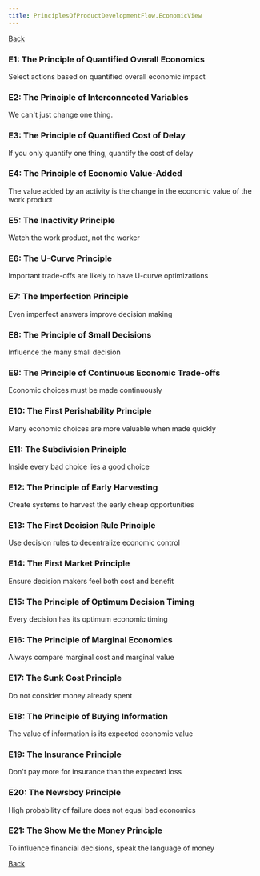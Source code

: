 ```yaml
---
title: PrinciplesOfProductDevelopmentFlow.EconomicView
---
```

[Back](PrinciplesOfProductDevelopmentFlow)

### E1: The Principle of Quantified Overall Economics
Select actions based on quantified overall economic impact

### E2: The Principle of Interconnected Variables
We can't just change one thing.

### E3:  The Principle of Quantified Cost of Delay
If you only quantify one thing, quantify the cost of delay

### E4: The Principle of Economic Value-Added
The value added by an activity is the change in the economic value of the work product

### E5: The Inactivity Principle
Watch the work product, not the worker

### E6: The U-Curve Principle
Important trade-offs are likely to have U-curve optimizations

### E7: The Imperfection Principle
Even imperfect answers improve decision making

### E8: The Principle of Small Decisions
Influence the many small decision

### E9: The Principle of Continuous Economic Trade-offs
Economic choices must be made continuously

### E10: The First Perishability Principle
Many economic choices are more valuable when made quickly

### E11: The Subdivision Principle
Inside every bad choice lies a good choice

### E12: The Principle of Early Harvesting
Create systems to harvest the early cheap opportunities

### E13: The First Decision Rule Principle
Use decision rules to decentralize economic control

### E14: The First Market Principle
Ensure decision makers feel both cost and benefit

### E15: The Principle of Optimum Decision Timing
Every decision has its optimum economic timing

### E16: The Principle of Marginal Economics
Always compare marginal cost and marginal value

### E17: The Sunk Cost Principle
Do not consider money already spent

### E18: The Principle of Buying Information
The value of information is its expected economic value

### E19: The Insurance Principle
Don't pay more for insurance than the expected loss

### E20: The Newsboy Principle
High probability of failure does not equal bad economics

### E21: The Show Me the Money Principle
To influence financial decisions, speak the language of money

[Back](PrinciplesOfProductDevelopmentFlow)

